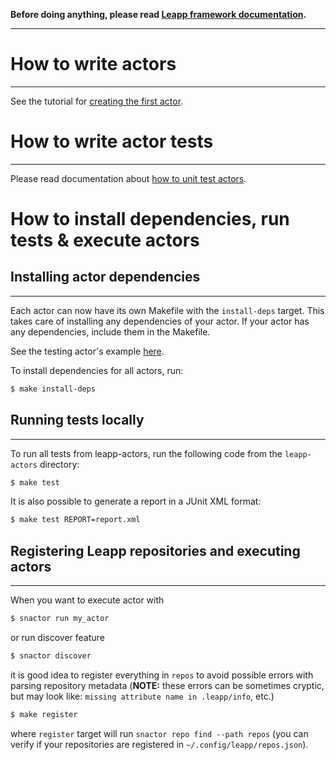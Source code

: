 **Before doing anything, please read
[Leapp framework documentation](https://leapp.readthedocs.io/).**

---

# How to write actors
---------------------

See the tutorial for [creating the first actor](https://leapp.readthedocs.io/en/latest/first-actor.html).

# How to write actor tests
--------------------------

Please read documentation about [how to unit test actors](https://leapp.readthedocs.io/en/latest/unit-testing.html).

# How to install dependencies, run tests & execute actors

## Installing actor dependencies
--------------------------------

Each actor can now have its own Makefile with the `install-deps` target. This
takes care of installing any dependencies of your actor. If your actor has
any dependencies, include them in the Makefile.

See the testing actor's example [here](repos/common/actors/testactor/Makefile).

To install dependencies for all actors, run:

``` bash
$ make install-deps
```

## Running tests locally
------------------------
To run all tests from leapp-actors, run the following code from
the `leapp-actors` directory:

``` bash
$ make test
```

It is also possible to generate a report in a JUnit XML format:

``` bash
$ make test REPORT=report.xml
```

## Registering Leapp repositories and executing actors
------------------------------------------------------

When you want to execute actor with

``` bash
$ snactor run my_actor
```

or run discover feature

``` bash
$ snactor discover
```

it is good idea to register everything in `repos` to avoid possible errors
with parsing repository metadata (**NOTE:** these errors can be sometimes
cryptic, but may look like: `missing attribute name in .leapp/info`, etc.)

```bash
$ make register
```
where `register` target will run `snactor repo find --path repos`
(you can verify if your repositories are registered in
`~/.config/leapp/repos.json`).

